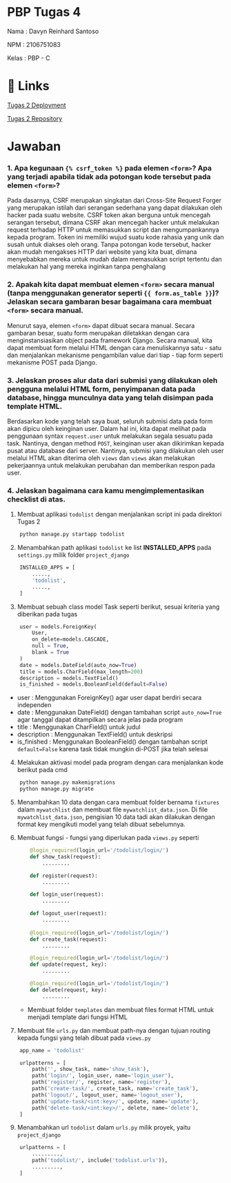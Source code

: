 # PBP Tugas 4

Nama : Davyn Reinhard Santoso

NPM : 2106751083

Kelas : PBP - C

# 🔗 Links
[Tugas 2 Deployment](https://pbptugasdua.herokuapp.com/katalog/)

[Tugas 2 Repository](https://github.com/dreins/PBPTugas2.git)


# Jawaban

### 1. Apa kegunaan `{% csrf_token %}` pada elemen `<form>`? Apa yang terjadi apabila tidak ada potongan kode tersebut pada elemen `<form>`?
Pada dasarnya, CSRF merupakan singkatan dari Cross-Site Request Forger yang merupakan istilah dari serangan sederhana yang dapat dilakukan oleh hacker pada suatu website. CSRF token akan berguna untuk mencegah serangan tersebut, dimana CSRF akan mencegah hacker untuk melakukan request terhadap HTTP untuk memasukkan script dan mengumpankannya kepada program. Token ini memiliki wujud suatu kode rahasia yang unik dan susah untuk diakses oleh orang. Tanpa potongan kode tersebut, hacker akan mudah mengakses HTTP dari website yang kita buat, dimana menyebabkan mereka untuk mudah dalam memasukkan script tertentu dan melakukan hal yang mereka inginkan tanpa penghalang

### 2. Apakah kita dapat membuat elemen `<form>` secara manual (tanpa menggunakan generator seperti `{{ form.as_table }}`)? Jelaskan secara gambaran besar bagaimana cara membuat `<form>` secara manual.
Menurut saya, elemen `<form>` dapat dibuat secara manual. Secara gambaran besar, suatu form merupakan diletakkan dengan cara menginstansiasikan object pada framework Django. Secara manual, kita dapat membuat form melalui HTML dengan cara menuliskannya satu - satu dan menjalankan mekanisme pengambilan value dari tiap - tiap form seperti mekanisme POST pada Django.

### 3. Jelaskan proses alur data dari submisi yang dilakukan oleh pengguna melalui HTML form, penyimpanan data pada database, hingga munculnya data yang telah disimpan pada template HTML.
Berdasarkan kode yang telah saya buat, seluruh submisi data pada form akan dipicu oleh keinginan user. Dalam hal ini, kita dapat melihat pada penggunaan syntax `request.user` untuk melakukan segala sesuatu pada task. Nantinya, dengan method `POST`, keinginan user akan dikirimkan kepada pusat atau database dari server. Nantinya, submisi yang dilakukan oleh user melalui HTML akan diterima oleh `views` dan `views` akan melakukan pekerjaannya untuk melakukan perubahan dan memberikan respon pada user. 

### 4. Jelaskan bagaimana cara kamu mengimplementasikan checklist di atas.
1. Membuat aplikasi `todolist` dengan menjalankan script ini pada direktori Tugas 2 
```bash
    python manage.py startapp todolist
```

2. Menambahkan path aplikasi `todolist` ke list **INSTALLED_APPS** pada `settings.py` milik folder `project_django`
```bash
    INSTALLED_APPS = [
        .....,
        'todolist',
        .....,
    ]
```

3. Membuat sebuah class model Task seperti berikut, sesuai kriteria yang diberikan pada tugas

```python
    user = models.ForeignKey(
        User,
        on_delete=models.CASCADE,
        null = True,
        blank = True
    )
    date = models.DateField(auto_now=True)
    title = models.CharField(max_length=200)
    description = models.TextField()
    is_finished = models.BooleanField(default=False)
```

- user : Menggunakan ForeignKey() agar user dapat berdiri secara independen
- date : Menggunakan DateField() dengan tambahan script `auto_now=True` agar tanggal dapat ditampilkan secara jelas pada program
- title : Menggunakan CharField() untuk judul
- description : Menggunakan TextField() untuk deskripsi
- is_finished : Menggunakan BooleanField() dengan tambahan script `default=False` karena task tidak mungkin di-POST jika telah selesai

4. Melakukan aktivasi model pada program dengan cara menjalankan kode berikut pada cmd 
```bash
    python manage.py makemigrations
    python manage.py migrate
```

5. Menambahkan 10 data dengan cara membuat folder bernama `fixtures` dalam `mywatchlist` dan membuat file `mywatchlist_data.json`. Di file `mywatchlist_data.json`, pengisian 10 data tadi akan dilakukan dengan format key mengikuti model yang telah dibuat sebelumnya.

6. Membuat fungsi - fungsi yang diperlukan pada `views.py` seperti
    ```python
        @login_required(login_url='/todolist/login/')
        def show_task(request):
            .........

        def register(request):
            .........

        def login_user(request):
            .........

        def logout_user(request):
            .........
        
        @login_required(login_url='/todolist/login/')
        def create_task(request):
            .........

        @login_required(login_url='/todolist/login/')
        def update(request, key):
            .........

        @login_required(login_url='/todolist/login/')
        def delete(request, key):
            .........
    ```

    

    - Membuat folder `templates` dan membuat files format HTML untuk menjadi template dari fungsi HTML

8. Membuat file `urls.py` dan membuat path-nya dengan tujuan routing kepada fungsi yang telah dibuat pada `views.py`
```python
    app_name = 'todolist'

    urlpatterns = [
        path('', show_task, name='show_task'),
        path('login/', login_user, name='login_user'),
        path('register/', register, name='register'),
        path('create-task/', create_task, name='create_task'),
        path('logout/', logout_user, name='logout_user'),
        path('update-task/<int:key>/', update, name='update'),
        path('delete-task/<int:key>/', delete, name='delete'),
    ]
```

9. Menambahkan url `todolist` dalam `urls.py` milik proyek, yaitu `project_django`

```python
    urlpatterns = [
        .........,
        path('todolist/', include('todolist.urls')),
        .........,
    ]
```


